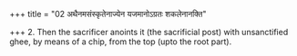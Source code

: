+++
title = "02 अथैनमसंस्कृतेनाज्येन यजमानोऽग्रतः शकलेनानक्ति"

+++
2. Then the sacrificer anoints it (the sacrificial post) with unsanctified ghee, by means of a chip, from the top (upto the root part).
